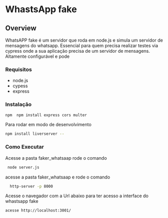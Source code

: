 # WhastsApp fake

## Overview

WhatsAPP fake é um servidor que roda em node.js e simula um servidor de mensagens do whatsapp. Essencial para quem precisa realizar testes via cypress onde a sua aplicação precisa de um servidor de mensagens. Altamente configurável e pode 

### Requisitos

- node.js
- cypess
- express

### Instalação
```sh
npm  npm install express cors multer
```
Para rodar em modo de desenvolvimento
```sh
npm install liverserver -- 
```

### Como Executar

Acesse a pasta faker_whatsaap rode o comando
```sh
 node server.js 
```
acesse a pasta faker_whatsaap e rode o comando
```sh
  http-server -p 8000
```
Acesse o navegador com a Url abaixo para ter acesso a interface do whastsapp fake
```sh
acesse http://localhost:3001/
```